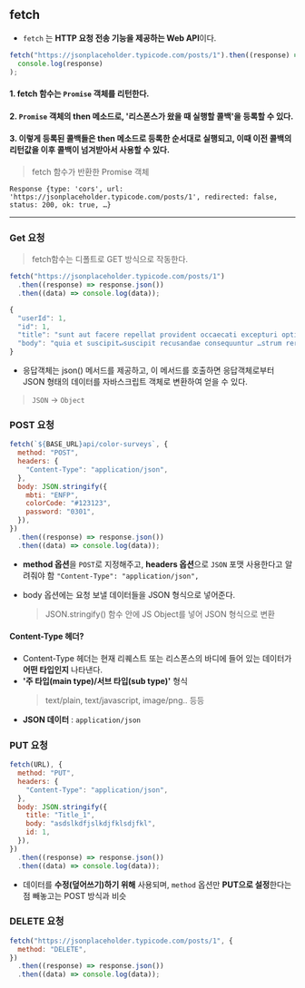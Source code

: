 ## fetch

- `fetch` 는 **HTTP 요청 전송 기능을 제공하는 Web API**이다.

```jsx
fetch("https://jsonplaceholder.typicode.com/posts/1").then((response) =>
  console.log(response)
);
```

#### 1. fetch 함수는 `Promise` 객체를 리턴한다.

#### 2. `Promise` 객체의 then 메소드로, '리스폰스가 왔을 때 실행할 콜백'을 등록할 수 있다.

#### 3. 이렇게 등록된 콜백들은 then 메소드로 등록한 순서대로 실행되고, 이때 이전 콜백의 리턴값을 이후 콜백이 넘겨받아서 사용할 수 있다.

> fetch 함수가 반환한 Promise 객체

```
Response {type: 'cors', url: 'https://jsonplaceholder.typicode.com/posts/1', redirected: false, status: 200, ok: true, …}
```

---

### Get 요청

> fetch함수는 디폴트로 GET 방식으로 작동한다.

```js
fetch("https://jsonplaceholder.typicode.com/posts/1")
  .then((response) => response.json())
  .then((data) => console.log(data));
```

```js
{
  "userId": 1,
  "id": 1,
  "title": "sunt aut facere repellat provident occaecati excepturi optio reprehenderit",
  "body": "quia et suscipit↵suscipit recusandae consequuntur …strum rerum est autem sunt rem eveniet architecto"
}
```

- 응답객체는 json() 메서드를 제공하고, 이 메서드를 호출하면 응답객체로부터 JSON 형태의 데이터를 자바스크립트 객체로 변환하여 얻을 수 있다.

> `JSON` -> `Object`

### POST 요청

```js
fetch(`${BASE_URL}api/color-surveys`, {
  method: "POST",
  headers: {
    "Content-Type": "application/json",
  },
  body: JSON.stringify({
    mbti: "ENFP",
    colorCode: "#123123",
    password: "0301",
  }),
})
  .then((response) => response.json())
  .then((data) => console.log(data));
```

- **method 옵션**을 `POST`로 지정해주고, **headers 옵션**으로 `JSON` 포맷 사용한다고 알려줘야 함 `"Content-Type": "application/json",`

* body 옵션에는 요청 보낼 데이터들을 JSON 형식으로 넣어준다.
  > JSON.stringify() 함수 안에 JS Object를 넣어 JSON 형식으로 변환

#### Content-Type 헤더?

- Content-Type 헤더는 현재 리퀘스트 또는 리스폰스의 바디에 들어 있는 데이터가 **어떤 타입인지** 나타낸다.
- **'주 타입(main type)/서브 타입(sub type)'** 형식
  > text/plain, text/javascript, image/png.. 등등

* **JSON 데이터** : `application/json`

### PUT 요청

```js
fetch(URL), {
  method: "PUT",
  headers: {
    "Content-Type": "application/json",
  },
  body: JSON.stringify({
    title: "Title_1",
    body: "asdslkdfjslkdjfklsdjfkl",
    id: 1,
  }),
})
  .then((response) => response.json())
  .then((data) => console.log(data));
```

- 데이터를 **수정(덮어쓰기)하기 위해** 사용되며, `method` 옵션만 **PUT으로 설정**한다는 점 빼놓고는 POST 방식과 비슷

### DELETE 요청

```js
fetch("https://jsonplaceholder.typicode.com/posts/1", {
  method: "DELETE",
})
  .then((response) => response.json())
  .then((data) => console.log(data));
```
